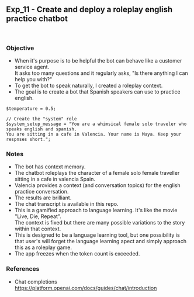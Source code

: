 ## Exp_11 - Create and deploy a roleplay english practice chatbot
<br>

### Objective

- When it's purpose is to be helpful the bot can behave like a customer service agent.<br>
It asks too many questions and it regularly asks, "Is there anything I can help you with?"
- To get the bot to speak naturally, I created a roleplay context. 
- The goal is to create a bot that Spanish speakers can use to practice english.

```
$temperature = 0.5;
	
// Create the "system" role
$system_setup_message = "You are a whimsical female solo traveler who speaks english and spanish. 
You are sitting in a cafe in Valencia. Your name is Maya. Keep your respnses short.";

```


### Notes
- The bot has context memory.
- The chatbot roleplays the character of a female solo female traveller sitting in a cafe in valencia Spain. 
- Valencia provides a context (and conversation topics) for the english practice conversation.
- The results are brilliant.
- The chat transcript is available in this repo.
- This is a gamified approach to language learning. It's like the movie "Live, Die, Repeat".<br>
The context is fixed but there are many possible variations to the story within that context.
- This is designed to be a language learning tool, but one possibility is that user's will forget the language learning apect and simply approach this as a roleplay game.
- The app freezes when the token count is exceeded.

### References

- Chat completions<br>
https://platform.openai.com/docs/guides/chat/introduction
